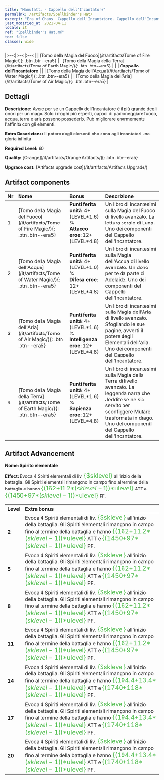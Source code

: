 ```yaml
---
title: "Manufatti - Cappello dell'Incantatore"
permalink: /artifacts/Spellbinder's Hat/
excerpt: "Era of Chaos  Cappello dell'Incantatore. Cappello dell'Incantatore Avere per sé un Cappello dell'Incantatore è il più grande degli onori per un mago. Solo i maghi più esperti, capaci di padroneggiare fuoco, acqua, terra e aria possono possederlo. Può migliorare enormemente l'affinità con gli elementi."
last_modified_at: 2021-04-11
locale: it
ref: "Spellbinder's Hat.md"
toc: false
classes: wide
---
```


  |:---:|:---:|:---:| 
  | [Tomo della Magia del Fuoco](/it/artifacts/Tome of Fire Magic/){: .btn .btn--era5} |   | [Tomo della Magia della Terra](/it/artifacts/Tome of Earth Magic/){: .btn .btn--era5} | 
  |   | **Cappello dell'Incantatore** |  | 
  | [Tomo della Magia dell'Acqua](/it/artifacts/Tome of Water Magic/){: .btn .btn--era5} |   | [Tomo della Magia dell'Aria](/it/artifacts/Tome of Air Magic/){: .btn .btn--era5} | 


## Dettagli

 **Descrizione:** Avere per sé un Cappello dell'Incantatore è il più grande degli onori per un mago. Solo i maghi più esperti, capaci di padroneggiare fuoco, acqua, terra e aria possono possederlo. Può migliorare enormemente l'affinità con gli elementi.

 **Extra Descrizione:** Il potere degli elementi che dona agli incantatori una gloria infinita

 **Required Level:** 60

 **Quality:** [Orange](/it/artifacts/Orange Artifacts/){: .btn .btn--era5}

 **Upgrade cost:** [Artifacts upgrade cost](/it/artifacts/Artifacts Upgrade/)



## Artifact components

  | Nr |    Nome    |   Bonus | Descrizione | 
  |:---|:-----------|:--------|:------------| 
  | 1 | [Tomo della Magia del Fuoco](/it/artifacts/Tome of Fire Magic/){: .btn .btn--era5} | **Punti ferita unità**: 4+(LEVEL\*1.6) %<br/>**Attacco eroe**: 12+(LEVEL\*4.8) | Un libro di incantesimi sulla Magia del Fuoco di livello avanzato. La lettura serale di Luna. Uno dei componenti del Cappello dell'Incantatore. | 
  | 2 | [Tomo della Magia dell'Acqua](/it/artifacts/Tome of Water Magic/){: .btn .btn--era5} | **Punti ferita unità**: 4+(LEVEL\*1.6) %<br/>**Difesa eroe**: 12+(LEVEL\*4.8) | Un libro di incantesimi sulla Magia dell'Acqua di livello avanzato. Un dono per te da parte di Adelaide. Uno dei componenti del Cappello dell'Incantatore. | 
  | 3 | [Tomo della Magia dell'Aria](/it/artifacts/Tome of Air Magic/){: .btn .btn--era5} | **Punti ferita unità**: 4+(LEVEL\*1.6) %<br/>**Intelligenza eroe**: 12+(LEVEL\*4.8) | Un libro di incantesimi sulla Magia dell'Aria di livello avanzato. Sfogliando le sue pagine, avverti il potere degli Elementali dell'aria. Uno dei componenti del Cappello dell'Incantatore. | 
  | 4 | [Tomo della Magia della Terra](/it/artifacts/Tome of Earth Magic/){: .btn .btn--era5} | **Punti ferita unità**: 4+(LEVEL\*1.6) %<br/>**Sapienza eroe**: 12+(LEVEL\*4.8) | Un libro di incantesimi sulla Magia della Terra di livello avanzato. La leggenda narra che Jeddite se ne sia servito per sconfiggere Mutare trasformata in drago. Uno dei componenti del Cappello dell'Incantatore. | 


## Artifact Advancement

 **Nome: Spirito elementale**

 **Effect:** Evoca 4 Spiriti elementali di liv. <span style="color: #48b946;font-size:20px">{$sklevel}</span> all'inizio della battaglia. Gli Spiriti elementali rimangono in campo fino al termine della battaglia e hanno <span style="color: #48b946;font-size:20px">{(162+11.2*($sklevel-1))*$ulevel}</span> ATT e <span style="color: #48b946;font-size:20px">{(1450+97*($sklevel-1))*$ulevel}</span> PF.

  |  Level  |    Extra bonus  | 
  |:--------|:----------------| 
  | **2** | Evoca 4 Spiriti elementali di liv. <span style="color: #48b946;font-size:20px">{$sklevel}</span> all'inizio della battaglia. Gli Spiriti elementali rimangono in campo fino al termine della battaglia e hanno <span style="color: #48b946;font-size:20px">{(162+11.2*($sklevel-1))*$ulevel}</span> ATT e <span style="color: #48b946;font-size:20px">{(1450+97*($sklevel-1))*$ulevel}</span> PF. | 
  | **5** | Evoca 4 Spiriti elementali di liv. <span style="color: #48b946;font-size:20px">{$sklevel}</span> all'inizio della battaglia. Gli Spiriti elementali rimangono in campo fino al termine della battaglia e hanno <span style="color: #48b946;font-size:20px">{(162+11.2*($sklevel-1))*$ulevel}</span> ATT e <span style="color: #48b946;font-size:20px">{(1450+97*($sklevel-1))*$ulevel}</span> PF. | 
  | **8** | Evoca 4 Spiriti elementali di liv. <span style="color: #48b946;font-size:20px">{$sklevel}</span> all'inizio della battaglia. Gli Spiriti elementali rimangono in campo fino al termine della battaglia e hanno <span style="color: #48b946;font-size:20px">{(162+11.2*($sklevel-1))*$ulevel}</span> ATT e <span style="color: #48b946;font-size:20px">{(1450+97*($sklevel-1))*$ulevel}</span> PF. | 
  | **11** | Evoca 4 Spiriti elementali di liv. <span style="color: #48b946;font-size:20px">{$sklevel}</span> all'inizio della battaglia. Gli Spiriti elementali rimangono in campo fino al termine della battaglia e hanno <span style="color: #48b946;font-size:20px">{(162+11.2*($sklevel-1))*$ulevel}</span> ATT e <span style="color: #48b946;font-size:20px">{(1450+97*($sklevel-1))*$ulevel}</span> PF. | 
  | **14** | Evoca 4 Spiriti elementali di liv. <span style="color: #48b946;font-size:20px">{$sklevel}</span> all'inizio della battaglia. Gli Spiriti elementali rimangono in campo fino al termine della battaglia e hanno <span style="color: #48b946;font-size:20px">{(194.4+13.4*($sklevel-1))*$ulevel}</span> ATT e <span style="color: #48b946;font-size:20px">{(1740+118*($sklevel-1))*$ulevel}</span> PF. | 
  | **17** | Evoca 4 Spiriti elementali di liv. <span style="color: #48b946;font-size:20px">{$sklevel}</span> all'inizio della battaglia. Gli Spiriti elementali rimangono in campo fino al termine della battaglia e hanno <span style="color: #48b946;font-size:20px">{(194.4+13.4*($sklevel-1))*$ulevel}</span> ATT e <span style="color: #48b946;font-size:20px">{(1740+118*($sklevel-1))*$ulevel}</span> PF. | 
  | **20** | Evoca 4 Spiriti elementali di liv. <span style="color: #48b946;font-size:20px">{$sklevel}</span> all'inizio della battaglia. Gli Spiriti elementali rimangono in campo fino al termine della battaglia e hanno <span style="color: #48b946;font-size:20px">{(194.4+13.4*($sklevel-1))*$ulevel}</span> ATT e <span style="color: #48b946;font-size:20px">{(1740+118*($sklevel-1))*$ulevel}</span> PF. | 

